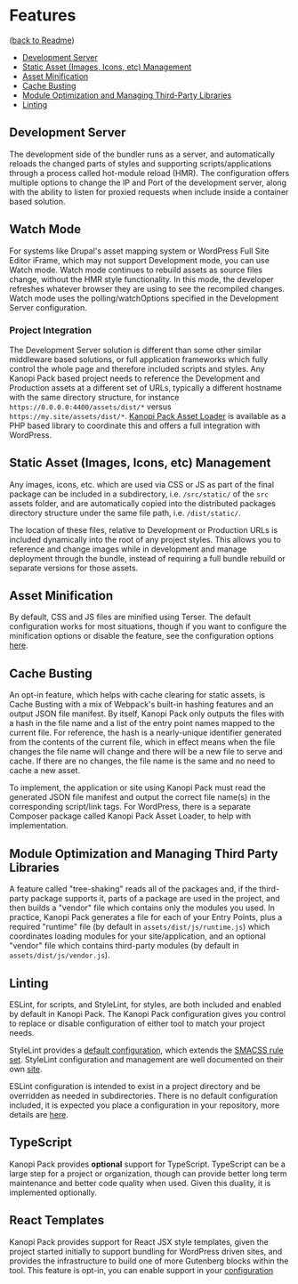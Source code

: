 # Features

([back to Readme](../Readme.md))

* [Development Server](#development-server)
* [Static Asset (Images, Icons, etc) Management](#static-asset-images-icons-etc-management)
* [Asset Minification](#asset-minification)
* [Cache Busting](#cache-busting)
* [Module Optimization and Managing Third-Party Libraries](#module-optimization-and-managing-third-party-libraries)
* [Linting](#linting)

## Development Server

The development side of the bundler runs as a server, and automatically reloads the changed parts of styles and supporting scripts/applications through a process called hot-module reload (HMR). The configuration offers multiple options to change the IP and Port of the development server, along with the ability to listen for proxied requests when include inside a container based solution.  

## Watch Mode

For systems like Drupal's asset mapping system or WordPress Full Site Editor iFrame, which may not support Development mode, you can use Watch mode. Watch mode continues to rebuild assets as source files change, without the HMR style functionality. In this mode, the developer refreshes whatever browser they are using to see the recompiled changes. Watch mode uses the polling/watchOptions specified in the Development Server configuration.

### Project Integration

The Development Server solution is different than some other similar middleware based solutions, or full application frameworks which fully control the whole page and therefore included scripts and styles. Any Kanopi Pack based project needs to reference the Development and Production assets at a different set of URLs, typically a different hostname with the same directory structure, for instance `https://0.0.0.0:4400/assets/dist/*` versus `https://my.site/assets/dist/*`. [Kanopi Pack Asset Loader](https://github.com/kanopi/kanopi-pack-asset-loader) is available as a PHP based library to coordinate this and offers a full integration with WordPress. 

## Static Asset (Images, Icons, etc) Management

Any images, icons, etc. which are used via CSS or JS as part of the final package can be included in a subdirectory, i.e. `/src/static/` of the `src` assets folder, and are automatically copied into the distributed packages directory structure under the same file path, i.e. `/dist/static/`.

The location of these files, relative to Development or Production URLs is included dynamically into the root of any project styles. This allows you to reference and change images while in development and manage deployment through the bundle, instead of requiring a full bundle rebuild or separate versions for those assets.

## Asset Minification

By default, CSS and JS files are minified using Terser. The default configuration works for most situations, though if you want to configure the minification options or disable the feature, see the configuration options [here](./configuration.md#section-minification).

## Cache Busting

An opt-in feature, which helps with cache clearing for static assets, is Cache Busting with a mix of Webpack's built-in hashing features and an output JSON file manifest. By itself, Kanopi Pack only outputs the files with a hash in the file name and a list of the entry point names mapped to the current file. For reference, the hash is a nearly-unique identifier generated from the contents of the current file, which in effect means when the file changes the file name will change and there will be a new file to serve and cache. If there are no changes, the file name is the same and no need to cache a new asset.

To implement, the application or site using Kanopi Pack must read the generated JSON file manifest and output the correct file name(s) in the corresponding script/link tags. For WordPress, there is a separate Composer package called Kanopi Pack Asset Loader, to help with implementation.

## Module Optimization and Managing Third Party Libraries

A feature called "tree-shaking" reads all of the packages and, if the third-party package supports it, parts of a package are used in the project, and then builds a "vendor" file which contains only the modules you used. In practice, Kanopi Pack generates a file for each of your Entry Points, plus a required "runtime" file (by default in `assets/dist/js/runtime.js`) which coordinates loading modules for your site/application, and an optional "vendor" file which contains third-party modules (by default in `assets/dist/js/vendor.js`). 

## Linting

ESLint, for scripts, and StyleLint, for styles, are both included and enabled by default in Kanopi Pack. The Kanopi Pack configuration gives you control to replace or disable configuration of either tool to match your project needs.

StyleLint provides a [default configuration](../configuration/tools/stylelint.config.js), which extends the [SMACSS rule set](https://github.com/cahamilton/stylelint-config-property-sort-order-smacss). StyleLint configuration and management are well documented on their own [site](https://stylelint.io/).

ESLint configuration is intended to exist in a project directory and be overridden as needed in subdirectories. There is no default configuration included, it is expected you place a configuration in your repository, more details are [here](eslint.md).

## TypeScript

Kanopi Pack provides **optional** support for TypeScript. TypeScript can be a large step for a project or organization, though can provide better long term maintenance and better code quality when used. Given this duality, it is implemented optionally.  

## React Templates

Kanopi Pack provides support for React JSX style templates, given the project started initially to support bundling for WordPress driven sites, and provides the infrastructure to build one of more Gutenberg blocks within the tool. This feature is opt-in, you can enable support in your [configuration](./configuration.md#section-scripts)
